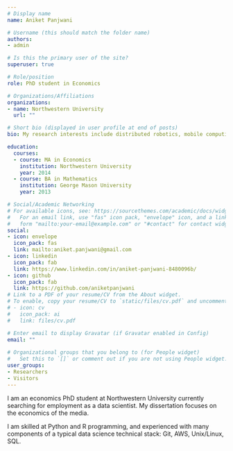 ```yaml
---
# Display name
name: Aniket Panjwani

# Username (this should match the folder name)
authors:
- admin

# Is this the primary user of the site?
superuser: true

# Role/position
role: PhD student in Economics

# Organizations/Affiliations
organizations:
- name: Northwestern University
  url: ""

# Short bio (displayed in user profile at end of posts)
bio: My research interests include distributed robotics, mobile computing and programmable matter.

education:
  courses:
  - course: MA in Economics
    institution: Northwestern University
    year: 2014
  - course: BA in Mathematics
    institution: George Mason University
    year: 2013

# Social/Academic Networking
# For available icons, see: https://sourcethemes.com/academic/docs/widgets/#icons
#   For an email link, use "fas" icon pack, "envelope" icon, and a link in the
#   form "mailto:your-email@example.com" or "#contact" for contact widget.
social:
- icon: envelope
  icon_pack: fas
  link: mailto:aniket.panjwani@gmail.com
- icon: linkedin
  icon_pack: fab
  link: https://www.linkedin.com/in/aniket-panjwani-8480096b/
- icon: github
  icon_pack: fab
  link: https://github.com/aniketpanjwani
# Link to a PDF of your resume/CV from the About widget.
# To enable, copy your resume/CV to `static/files/cv.pdf` and uncomment the lines below.  
# - icon: cv
#   icon_pack: ai
#   link: files/cv.pdf

# Enter email to display Gravatar (if Gravatar enabled in Config)
email: ""
  
# Organizational groups that you belong to (for People widget)
#   Set this to `[]` or comment out if you are not using People widget.  
user_groups:
- Researchers
- Visitors
---
```


I am an economics PhD student at Northwestern University currently searching for employment as a data scientist. My dissertation focuses on the economics of the media.

I am skilled at Python and R programming, and experienced with many components of a typical data science technical stack: Git, AWS, Unix/Linux, SQL.
